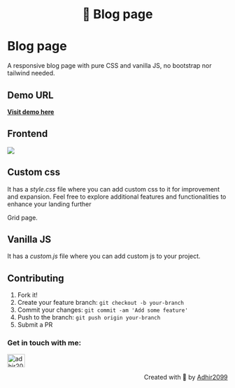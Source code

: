 <h1 align="center"> 👋 Blog page</h1>

# Blog page
A responsive blog page with pure CSS and vanilla JS, no bootstrap nor tailwind needed.

## Demo URL
<p align="left">
  <a href="https://3moondev.com/demos/blog/">
    <b>Visit demo here</b>
  </a>
</p>

## Frontend
<p align="left">
  <a href="https://skillicons.dev">
    <img src="https://skillicons.dev/icons?i=javascript,html,css" />
  </a>
</p>

## Custom css
<p>It has a <i>style.css</i> file where you can add custom css to it for improvement and expansion. Feel free to explore additional features and functionalities to enhance your landing further</p>
<p>Grid page.</p>

## Vanilla JS
<p>It has a <i>custom.js</i> file where you can add custom js to your project.</p>

## Contributing

1. Fork it!
2. Create your feature branch: `git checkout -b your-branch`
3. Commit your changes: `git commit -am 'Add some feature'`
4. Push to the branch: `git push origin your-branch`
5. Submit a PR

<h3 align="left">Get in touch with me:</h3>
<p align="left">
<a href="https://www.linkedin.com/in/adhir-serrano/" target="blank"><img align="center" src="https://raw.githubusercontent.com/rahuldkjain/github-profile-readme-generator/master/src/images/icons/Social/linked-in-alt.svg" alt="adhir2099" height="30" width="40" /></a>
</p>
<p align="right" > Created with 🧡 by <a href="https://github.com/adhir2099">Adhir2099</a></p>
